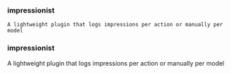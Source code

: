 ### impressionist
```
A lightweight plugin that logs impressions per action or manually per model
```

### impressionist

A lightweight plugin that logs impressions per action or manually per model
